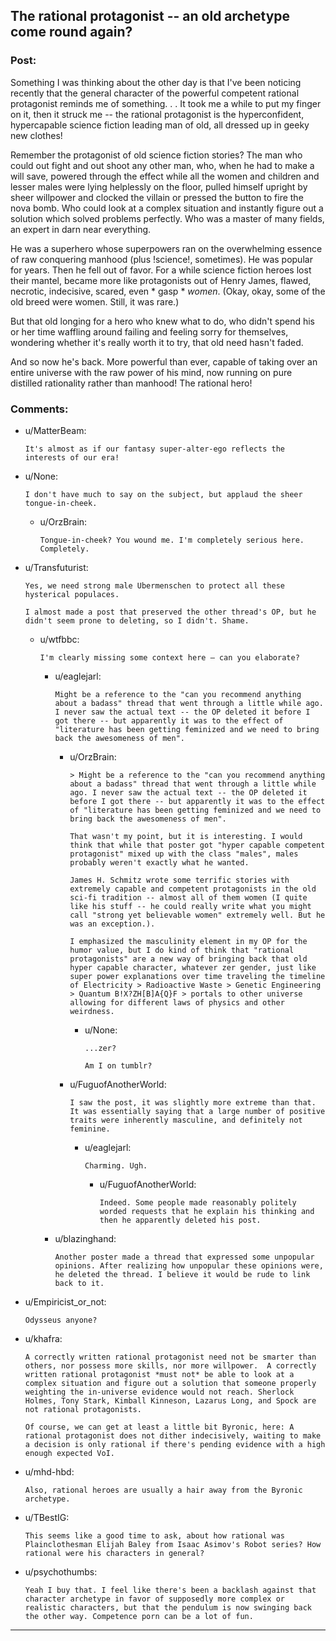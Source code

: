 ## The rational protagonist -- an old archetype come round again?

### Post:

Something I was thinking about the other day is that I've been noticing recently that the general character of the powerful competent rational protagonist reminds me of something. . . It took me a while to put my finger on it, then it struck me -- the rational protagonist is the hyperconfident, hypercapable science fiction leading man of old, all dressed up in geeky new clothes!

Remember the protagonist of old science fiction stories? The man who could out fight and out shoot any other man, who, when he had to make a will save, powered through the effect while all the women and children and lesser males were lying helplessly on the floor, pulled himself upright by sheer willpower and clocked the villain or pressed the button to fire the nova bomb. Who could look at a complex situation and instantly figure out a solution which solved problems perfectly. Who was a master of many fields, an expert in darn near everything.

He was a superhero whose superpowers ran on the overwhelming essence of raw conquering manhood (plus !science!, sometimes). He was popular for years. Then he fell out of favor. For a while science fiction heroes lost their mantel, became more like protagonists out of Henry James, flawed, necrotic, indecisive, scared, even * gasp * *women*. (Okay, okay, some of the old breed were women. Still, it was rare.)

But that old longing for a hero who knew what to do, who didn't spend his or her time waffling around failing and feeling sorry for themselves, wondering whether it's really worth it to try, that old need hasn't faded.

And so now he's back. More powerful than ever, capable of taking over an entire universe with the raw power of his mind, now running on pure distilled rationality rather than manhood! The rational hero!


### Comments:

- u/MatterBeam:
  ```
  It's almost as if our fantasy super-alter-ego reflects the interests of our era!
  ```

- u/None:
  ```
  I don't have much to say on the subject, but applaud the sheer tongue-in-cheek.
  ```

  - u/OrzBrain:
    ```
    Tongue-in-cheek? You wound me. I'm completely serious here. Completely.
    ```

- u/Transfuturist:
  ```
  Yes, we need strong male Ubermenschen to protect all these hysterical populaces.

  I almost made a post that preserved the other thread's OP, but he didn't seem prone to deleting, so I didn't. Shame.
  ```

  - u/wtfbbc:
    ```
    I'm clearly missing some context here – can you elaborate?
    ```

    - u/eaglejarl:
      ```
      Might be a reference to the "can you recommend anything about a badass" thread that went through a little while ago. I never saw the actual text -- the OP deleted it before I got there -- but apparently it was to the effect of "literature has been getting feminized and we need to bring back the awesomeness of men".
      ```

      - u/OrzBrain:
        ```
        > Might be a reference to the "can you recommend anything about a badass" thread that went through a little while ago. I never saw the actual text -- the OP deleted it before I got there -- but apparently it was to the effect of "literature has been getting feminized and we need to bring back the awesomeness of men". 

        That wasn't my point, but it is interesting. I would think that while that poster got "hyper capable competent protagonist" mixed up with the class "males", males probably weren't exactly what he wanted. 

        James H. Schmitz wrote some terrific stories with extremely capable and competent protagonists in the old sci-fi tradition -- almost all of them women (I quite like his stuff -- he could really write what you might call "strong yet believable women" extremely well. But he was an exception.). 

        I emphasized the masculinity element in my OP for the humor value, but I do kind of think that "rational protagonists" are a new way of bringing back that old hyper capable character, whatever zer gender, just like super power explanations over time traveling the timeline of Electricity > Radioactive Waste > Genetic Engineering > Quantum B!X?ZH[B]A{Q}F > portals to other universe allowing for different laws of physics and other weirdness.
        ```

        - u/None:
          ```
          ...zer?

          Am I on tumblr?
          ```

      - u/FuguofAnotherWorld:
        ```
        I saw the post, it was slightly more extreme than that. It was essentially saying that a large number of positive traits were inherently masculine, and definitely not feminine.
        ```

        - u/eaglejarl:
          ```
          Charming. Ugh.
          ```

          - u/FuguofAnotherWorld:
            ```
            Indeed. Some people made reasonably politely worded requests that he explain his thinking and then he apparently deleted his post.
            ```

    - u/blazinghand:
      ```
      Another poster made a thread that expressed some unpopular opinions. After realizing how unpopular these opinions were, he deleted the thread. I believe it would be rude to link back to it.
      ```

- u/Empiricist_or_not:
  ```
  Odysseus anyone?
  ```

- u/khafra:
  ```
  A correctly written rational protagonist need not be smarter than others, nor possess more skills, nor more willpower.  A correctly written rational protagonist *must not* be able to look at a complex situation and figure out a solution that someone properly weighting the in-universe evidence would not reach. Sherlock Holmes, Tony Stark, Kimball Kinneson, Lazarus Long, and Spock are not rational protagonists.

  Of course, we can get at least a little bit Byronic, here: A rational protagonist does not dither indecisively, waiting to make a decision is only rational if there's pending evidence with a high enough expected VoI.
  ```

- u/mhd-hbd:
  ```
  Also, rational heroes are usually a hair away from the Byronic archetype.
  ```

- u/TBestIG:
  ```
  This seems like a good time to ask, about how rational was Plainclothesman Elijah Baley from Isaac Asimov's Robot series? How rational were his characters in general?
  ```

- u/psychothumbs:
  ```
  Yeah I buy that. I feel like there's been a backlash against that character archetype in favor of supposedly more complex or realistic characters, but that the pendulum is now swinging back the other way. Competence porn can be a lot of fun.
  ```

---


